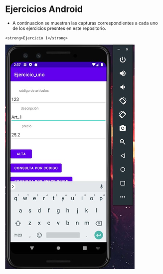 # Ejercicios Android

* A continuacion se muestran las capturas correspondientes a cada uno de los ejercicios presntes en este repositorio.

```
<strong>Ejercicio 1</strong>

```
![Mockup](https://raw.githubusercontent.com/Cristiangpbf/EjerciciosAndroid/main/CapturasEjercicios/EjercicioUno1.jpg)